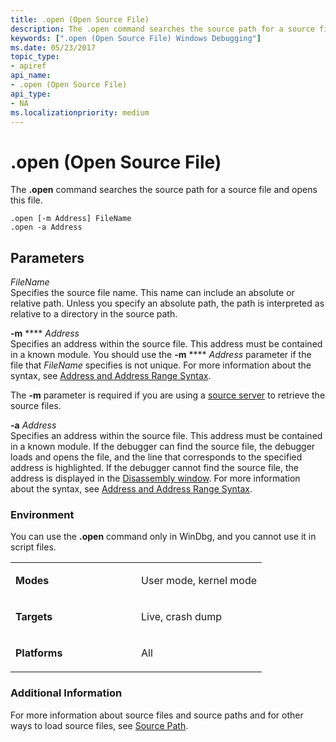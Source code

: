 ```yaml
---
title: .open (Open Source File)
description: The .open command searches the source path for a source file and opens this file.
keywords: [".open (Open Source File) Windows Debugging"]
ms.date: 05/23/2017
topic_type:
- apiref
api_name:
- .open (Open Source File)
api_type:
- NA
ms.localizationpriority: medium
---
```


# .open (Open Source File)


The **.open** command searches the source path for a source file and opens this file.

```dbgcmd
.open [-m Address] FileName 
.open -a Address 
```

## <span id="ddk_meta_open_source_file_dbg"></span><span id="DDK_META_OPEN_SOURCE_FILE_DBG"></span>Parameters


<span id="_______FileName______"></span><span id="_______filename______"></span><span id="_______FILENAME______"></span> *FileName*   
Specifies the source file name. This name can include an absolute or relative path. Unless you specify an absolute path, the path is interpreted as relative to a directory in the source path.

<span id="_______-m_______Address______"></span><span id="_______-m_______address______"></span><span id="_______-M_______ADDRESS______"></span> **-m** **** *Address*   
Specifies an address within the source file. This address must be contained in a known module. You should use the **-m** **** *Address* parameter if the file that *FileName* specifies is not unique. For more information about the syntax, see [Address and Address Range Syntax](address-and-address-range-syntax.md).

The **-m** parameter is required if you are using a [source server](using-a-source-server.md) to retrieve the source files.

<span id="_______-a_______Address______"></span><span id="_______-a_______address______"></span><span id="_______-A_______ADDRESS______"></span> **-a** *Address*   
Specifies an address within the source file. This address must be contained in a known module. If the debugger can find the source file, the debugger loads and opens the file, and the line that corresponds to the specified address is highlighted. If the debugger cannot find the source file, the address is displayed in the [Disassembly window](disassembly-window.md). For more information about the syntax, see [Address and Address Range Syntax](address-and-address-range-syntax.md).

### <span id="Environment"></span><span id="environment"></span><span id="ENVIRONMENT"></span>Environment

You can use the **.open** command only in WinDbg, and you cannot use it in script files.

<table>
<colgroup>
<col width="50%" />
<col width="50%" />
</colgroup>
<tbody>
<tr class="odd">
<td align="left"><p><strong>Modes</strong></p></td>
<td align="left"><p>User mode, kernel mode</p></td>
</tr>
<tr class="even">
<td align="left"><p><strong>Targets</strong></p></td>
<td align="left"><p>Live, crash dump</p></td>
</tr>
<tr class="odd">
<td align="left"><p><strong>Platforms</strong></p></td>
<td align="left"><p>All</p></td>
</tr>
</tbody>
</table>

 

### <span id="Additional_Information"></span><span id="additional_information"></span><span id="ADDITIONAL_INFORMATION"></span>Additional Information

For more information about source files and source paths and for other ways to load source files, see [Source Path](source-path.md).

 

 





